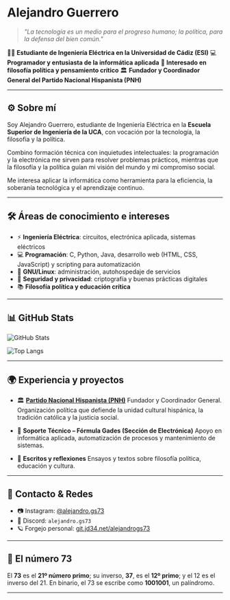 # Alejandro Guerrero

> *"La tecnología es un medio para el progreso humano; la política, para la defensa del bien común."*

👨‍🎓 **Estudiante de Ingeniería Eléctrica en la Universidad de Cádiz (ESI)**
💻 **Programador y entusiasta de la informática aplicada**
📖 **Interesado en filosofía política y pensamiento crítico**
🏛️ **Fundador y Coordinador General del Partido Nacional Hispanista (PNH)**

---

## ⚙️ Sobre mí

Soy Alejandro Guerrero, estudiante de Ingeniería Eléctrica en la **Escuela Superior de Ingeniería de la UCA**, con vocación por la tecnología, la filosofía y la política.

Combino formación técnica con inquietudes intelectuales: la programación y la electrónica me sirven para resolver problemas prácticos, mientras que la filosofía y la política guían mi visión del mundo y mi compromiso social.

Me interesa aplicar la informática como herramienta para la eficiencia, la soberanía tecnológica y el aprendizaje continuo.

---

## 🛠️ Áreas de conocimiento e intereses

* ⚡ **Ingeniería Eléctrica**: circuitos, electrónica aplicada, sistemas eléctricos
* 💻 **Programación**: C, Python, Java, desarrollo web (HTML, CSS, JavaScript) y scripting para automatización
* 🐧 **GNU/Linux**: administración, autohospedaje de servicios
* 🔐 **Seguridad y privacidad**: criptografía y buenas prácticas digitales
* 📚 **Filosofía política y educación crítica**

---

## 📊 GitHub Stats

![GitHub Stats](https://github-readme-stats.vercel.app/api?username=alejandrogs73\&show_icons=true\&theme=tokyonight)

![Top Langs](https://github-readme-stats.vercel.app/api/top-langs/?username=alejandrogs73\&layout=compact\&theme=tokyonight)

---

## 🌍 Experiencia y proyectos

* 🏛️ **[Partido Nacional Hispanista (PNH)](https://pnh.09072007.xyz)**
  Fundador y Coordinador General. Organización política que defiende la unidad cultural hispánica, la tradición católica y la justicia social.

* 🔧 **Soporte Técnico – Fórmula Gades (Sección de Electrónica)**
  Apoyo en informática aplicada, automatización de procesos y mantenimiento de sistemas.

* 📜 **Escritos y reflexiones**
  Ensayos y textos sobre filosofía política, educación y cultura.

---

## 📡 Contacto & Redes

* 📷 Instagram: [@alejandro.gs73](https://instagram.com/alejandro.gs73)
* 💬 Discord: `alejandro.gs73`
* 🪐 Forgejo personal: [git.jd34.net/alejandrogs73](https://git.jd34.net/alejandrogs73)

---

## 🧮 El número 73

El **73** es el **21º número primo**; su inverso, **37**, es el **12º primo**; y el 12 es el inverso del 21.
En binario, el 73 se escribe como **1001001**, un palíndromo.


---
